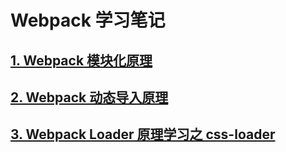 # Webpack 学习笔记

## [1. Webpack 模块化原理](./docs/Webpack模块化原理.md)

## [2. Webpack 动态导入原理](./docs/Webpack动态导入原理.md)

## [3. Webpack Loader 原理学习之 css-loader](./docs/WebpackLoader原理学习之css-loader.md)
